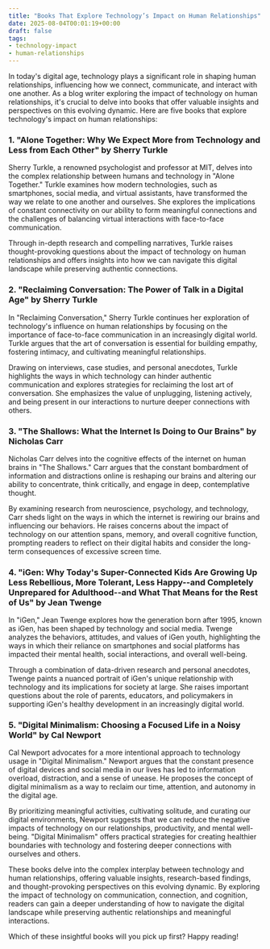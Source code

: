 ```yaml
---
title: "Books That Explore Technology’s Impact on Human Relationships"
date: 2025-08-04T00:01:19+00:00
draft: false
tags: 
- technology-impact
- human-relationships
---
```


In today's digital age, technology plays a significant role in shaping human relationships, influencing how we connect, communicate, and interact with one another. As a blog writer exploring the impact of technology on human relationships, it's crucial to delve into books that offer valuable insights and perspectives on this evolving dynamic. Here are five books that explore technology's impact on human relationships:

### 1. "Alone Together: Why We Expect More from Technology and Less from Each Other" by Sherry Turkle

Sherry Turkle, a renowned psychologist and professor at MIT, delves into the complex relationship between humans and technology in "Alone Together." Turkle examines how modern technologies, such as smartphones, social media, and virtual assistants, have transformed the way we relate to one another and ourselves. She explores the implications of constant connectivity on our ability to form meaningful connections and the challenges of balancing virtual interactions with face-to-face communication.

Through in-depth research and compelling narratives, Turkle raises thought-provoking questions about the impact of technology on human relationships and offers insights into how we can navigate this digital landscape while preserving authentic connections.

### 2. "Reclaiming Conversation: The Power of Talk in a Digital Age" by Sherry Turkle

In "Reclaiming Conversation," Sherry Turkle continues her exploration of technology's influence on human relationships by focusing on the importance of face-to-face communication in an increasingly digital world. Turkle argues that the art of conversation is essential for building empathy, fostering intimacy, and cultivating meaningful relationships.

Drawing on interviews, case studies, and personal anecdotes, Turkle highlights the ways in which technology can hinder authentic communication and explores strategies for reclaiming the lost art of conversation. She emphasizes the value of unplugging, listening actively, and being present in our interactions to nurture deeper connections with others.

### 3. "The Shallows: What the Internet Is Doing to Our Brains" by Nicholas Carr

Nicholas Carr delves into the cognitive effects of the internet on human brains in "The Shallows." Carr argues that the constant bombardment of information and distractions online is reshaping our brains and altering our ability to concentrate, think critically, and engage in deep, contemplative thought.

By examining research from neuroscience, psychology, and technology, Carr sheds light on the ways in which the internet is rewiring our brains and influencing our behaviors. He raises concerns about the impact of technology on our attention spans, memory, and overall cognitive function, prompting readers to reflect on their digital habits and consider the long-term consequences of excessive screen time.

### 4. "iGen: Why Today's Super-Connected Kids Are Growing Up Less Rebellious, More Tolerant, Less Happy--and Completely Unprepared for Adulthood--and What That Means for the Rest of Us" by Jean Twenge

In "iGen," Jean Twenge explores how the generation born after 1995, known as iGen, has been shaped by technology and social media. Twenge analyzes the behaviors, attitudes, and values of iGen youth, highlighting the ways in which their reliance on smartphones and social platforms has impacted their mental health, social interactions, and overall well-being.

Through a combination of data-driven research and personal anecdotes, Twenge paints a nuanced portrait of iGen's unique relationship with technology and its implications for society at large. She raises important questions about the role of parents, educators, and policymakers in supporting iGen's healthy development in an increasingly digital world.

### 5. "Digital Minimalism: Choosing a Focused Life in a Noisy World" by Cal Newport

Cal Newport advocates for a more intentional approach to technology usage in "Digital Minimalism." Newport argues that the constant presence of digital devices and social media in our lives has led to information overload, distraction, and a sense of unease. He proposes the concept of digital minimalism as a way to reclaim our time, attention, and autonomy in the digital age.

By prioritizing meaningful activities, cultivating solitude, and curating our digital environments, Newport suggests that we can reduce the negative impacts of technology on our relationships, productivity, and mental well-being. "Digital Minimalism" offers practical strategies for creating healthier boundaries with technology and fostering deeper connections with ourselves and others.

These books delve into the complex interplay between technology and human relationships, offering valuable insights, research-based findings, and thought-provoking perspectives on this evolving dynamic. By exploring the impact of technology on communication, connection, and cognition, readers can gain a deeper understanding of how to navigate the digital landscape while preserving authentic relationships and meaningful interactions.

Which of these insightful books will you pick up first? Happy reading!